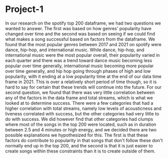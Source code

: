 # Project-1
In our research on the spotify top 200 dataframe, we had two questions we wanted to answer. The first was based on how genres' popularity have changed over time and the second was based on seeing if we could find what makes a song successful based on factors from the dataframe. We found that the most popular genres between 2017 and 2021 on spotify were dance, hip-hop, and international music. While dance, hip-hop, and international music were the most popular overall, their popularity varied in each quarter and there was a trend toward dance music becoming less popular over time generally, international music becoming more popular over time generally, and hip hop going through phases of high and low popularity, with it ending at a low popularity time at the end of our data time frame in 2021. This is over a relatively short period of time though, so it is hard to say for certain that these trends will continue into the future. For our second question, we found that there was very little correlation between any of the factors in the data frame and total streams, which is what we looked at to determine success. There were a few categories that had a higher correlation with total streams, namely low levels of acousticness and liveness correlated with success, but the other categories had very little to do with success. We did however find that other categories had clumps where most of the songs in the top 200 were located, such as in duration between 2.5 and 4 minutes or high energy, and we decided there are two possible explanations we hypothesized for this. The first is that these factors do contribute to popularity in that songs that don't follow these don't normally end up in the top 200, and the second is that it is just easier to create songs within these constraints than it is to create outside of them. 
